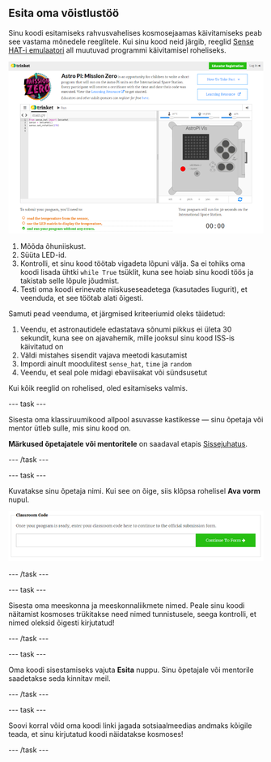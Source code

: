 ## Esita oma võistlustöö

Sinu koodi esitamiseks rahvusvahelises kosmosejaamas käivitamiseks peab see vastama mõnedele reeglitele. Kui sinu kood neid järgib, reeglid [Sense HAT-i emulaatori](https://trinket.io/mission-zero) all muutuvad programmi käivitamisel roheliseks.

![Kinnitamine](images/validation.png)

1. Mõõda õhuniiskust.
1. Süüta LED-id.
1. Kontrolli, et sinu kood töötab vigadeta lõpuni välja. Sa ei tohiks oma koodi lisada ühtki `while True` tsüklit, kuna see hoiab sinu koodi töös ja takistab selle lõpule jõudmist.
1. Testi oma koodi erinevate niiskuseseadetega (kasutades liugurit), et veenduda, et see töötab alati õigesti.

Samuti pead veenduma, et järgmised kriteeriumid oleks täidetud:

1. Veendu, et astronautidele edastatava sõnumi pikkus ei ületa 30 sekundit, kuna see on ajavahemik, mille jooksul sinu kood ISS-is käivitatud on
1. Väldi mistahes sisendit vajava meetodi kasutamist
1. Impordi ainult moodulitest `sense_hat`, `time` ja `random`
1. Veendu, et seal pole midagi ebaviisakat või sündsusetut

Kui kõik reeglid on rohelised, oled esitamiseks valmis.

--- task ---

Sisesta oma klassiruumikood allpool asuvasse kastikesse — sinu õpetaja või mentor ütleb sulle, mis sinu kood on.

**Märkused õpetajatele või mentoritele** on saadaval etapis [Sissejuhatus](https://projects.raspberrypi.org/en/projects/astro-pi-mission-zero/1).

--- /task ---

--- task ---

Kuvatakse sinu õpetaja nimi. Kui see on õige, siis klõpsa rohelisel **Ava vorm** nupul.

![Ava vorm](images/continue-to-form.png)

--- /task ---

--- task ---

Sisesta oma meeskonna ja meeskonnaliikmete nimed. Peale sinu koodi näitamist kosmoses trükitakse need nimed tunnistusele, seega kontrolli, et nimed oleksid õigesti kirjutatud!

--- /task ---

--- task ---

Oma koodi sisestamiseks vajuta **Esita** nuppu. Sinu õpetajale või mentorile saadetakse seda kinnitav meil.

--- /task ---

--- task ---

Soovi korral võid oma koodi linki jagada sotsiaalmeedias andmaks kõigile teada, et sinu kirjutatud koodi näidatakse kosmoses!

--- /task ---
